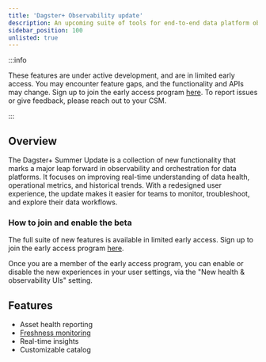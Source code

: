 ```yaml
---
title: 'Dagster+ Observability update'
description: An upcoming suite of tools for end-to-end data platform observability
sidebar_position: 100
unlisted: true
---
```


:::info

These features are under active development, and are in limited early access. You may encounter feature gaps, and the functionality and APIs may change. Sign up to join the early access program [here](https://dagster.io/summer). To report issues or give feedback, please reach out to your CSM.

:::

## Overview

The Dagster+ Summer Update is a collection of new functionality that marks a major leap forward in observability and orchestration for data platforms. It focuses on improving real-time understanding of data health, operational metrics, and historical trends. With a redesigned user experience, the update makes it easier for teams to monitor, troubleshoot, and explore their data workflows.

### How to join and enable the beta

The full suite of new features is available in limited early access. Sign up to join the early access program [here](https://dagster.io/summer).

Once you are a member of the early access program, you can enable or disable the new experiences in your user settings, via the "New health & observability UIs" setting.

## Features
- Asset health reporting
- [Freshness monitoring](freshness)
- Real-time insights
- Customizable catalog
